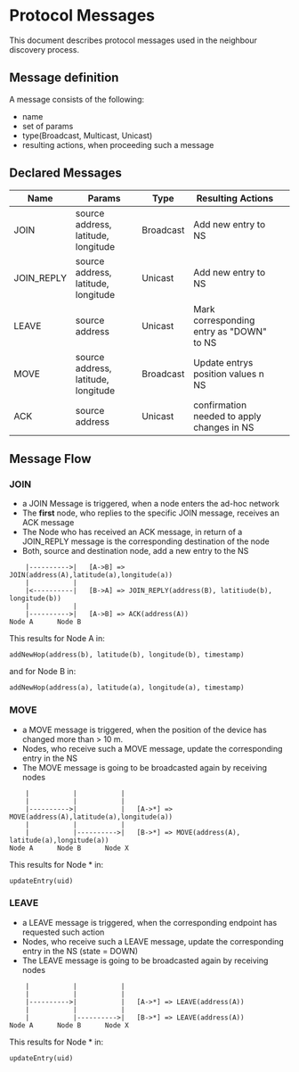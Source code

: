 # Protocol Messages
This document describes protocol messages used in the neighbour discovery process.

## Message definition
A message consists of the following:

* name
* set of params
* type(Broadcast, Multicast, Unicast)
* resulting actions, when proceeding such a message


## Declared Messages

| Name  | Params | Type | Resulting Actions ||
|---| --- | --- | --- |  --- | 
| JOIN  | source address, latitude, longitude| Broadcast | Add new entry to NS| 
| JOIN_REPLY | source address, latitude, longitude | Unicast | Add new entry to NS
| LEAVE  | source address | Unicast | Mark corresponding entry as "DOWN" to NS | 
| MOVE  | source address, latitude, longitude | Broadcast | Update entrys position values n NS | 
| ACK  | source address | Unicast | confirmation needed to apply changes in NS| 

## Message Flow
### JOIN
* a JOIN Message is triggered, when a node enters the ad-hoc network
* The **first** node, who replies to the specific JOIN message, receives an ACK message
* The Node who has received an ACK message, in return of a JOIN_REPLY message is the corresponding destination of the node
* Both, source and destination node, add a new entry to the NS

```
    |---------->|   [A->B] => JOIN(address(A),latitude(a),longitude(a))
    |           |
    |<----------|   [B->A] => JOIN_REPLY(address(B), latitiude(b), longitude(b))
    |           |
    |---------->|   [A->B] => ACK(address(A))
Node A      Node B
```

This results for Node A in:
```
addNewHop(address(b), latitude(b), longitude(b), timestamp)
```

and for Node B in:
```
addNewHop(address(a), latitude(a), longitude(a), timestamp)
```

### MOVE
* a MOVE message is triggered, when the position of the device has changed more than > 10 m.
* Nodes, who receive such a MOVE message, update the corresponding entry in the NS
* The MOVE message is going to be broadcasted again by receiving nodes

```
    |           |           |   
    |           |           |
    |---------->|           |   [A->*] => MOVE(address(A),latitude(a),longitude(a))
    |           |           |
    |           |---------->|   [B->*] => MOVE(address(A), latitude(a),longitude(a))   
Node A      Node B      Node X
```

This results for Node * in:
```
updateEntry(uid)
```

### LEAVE
* a LEAVE message is triggered, when the corresponding endpoint has requested such action
* Nodes, who receive such a LEAVE message, update the corresponding entry in the NS (state = DOWN)
* The LEAVE message is going to be broadcasted again by receiving nodes

```
    |           |           |   
    |           |           |
    |---------->|           |   [A->*] => LEAVE(address(A))
    |           |           |
    |           |---------->|   [B->*] => LEAVE(address(A))   
Node A      Node B      Node X
```

This results for Node * in:
```
updateEntry(uid)
```
